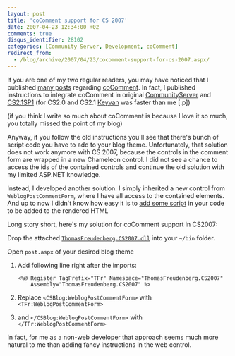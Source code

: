 ```yaml
---
layout: post
title: 'coComment support for CS 2007'
date: 2007-04-23 12:34:00 +02
comments: true
disqus_identifier: 28102
categories: [Community Server, Development, coComment]
redirect_from:
  - /blog/archive/2007/04/23/cocomment-support-for-cs-2007.aspx/
---
```


If you are one of my two regular readers, you may have noticed that I published [many posts](/files/archive/default.bin) regarding [coComment](http://www.cocomment.com/). In fact, I published instructions to integrate coComment in original [CommunityServer](/archive/2006/02/08/revised-cocomment-support/) and [CS2.1SP1](/archive/2006/09/19/updated-cocomment-support-for-community-server-2-1/) (for CS2.0 and CS2.1 [Keyvan](http://nayyeri.net/) was faster than me [:p])

(if you think I write so much about coComment is because I love it so much, you totally missed the point of my blog)

Anyway, if you follow the old instructions you'll see that there's bunch of script code you have to add to your blog theme. Unfortunately, that solution does not work anymore with CS 2007, because the controls in the comment form are wrapped in a new Chameleon control. I did not see a chance to access the ids of the contained controls and continue the old solution with my limited ASP.NET knowledge.

Instead, I developed another solution. I simply inherited a new control from `WeblogPostCommentForm`, where I have all access to the contained elements. And up to now I didn't know how easy it is to [add some script](http://msdn2.microsoft.com/en-us/library/system.web.ui.clientscriptmanager.registerclientscriptblock.aspx) in your code to be added to the rendered HTML

Long story short, here's my solution for coComment support in CS2007:

Drop the attached [`ThomasFreudenberg.CS2007.dll`](/files/archive/ThomasFreudenberg.CS2007.dll) into your `~/bin` folder.

Open `post.aspx` of your desired blog theme

1.  Add following line right after the imports:

    ``` aspx-cs
    <%@ Register TagPrefix="TFr" Namespace="ThomasFreudenberg.CS2007"
        Assembly="ThomasFreudenberg.CS2007" %>
    ```

2.  Replace `<CSBlog:WeblogPostCommentForm>` with `<TFr:WeblogPostCommentForm>`
3.  and `</CSBlog:WeblogPostCommentForm>` with `</TFr:WeblogPostCommentForm>`

In fact, for me as a non-web developer that approach seems much more natural to me than adding fancy instructions in the web control.


